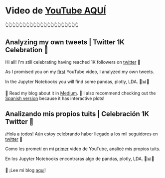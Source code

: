 # Video de [YouTube AQUÍ](https://youtu.be/m1-MUCQtO3Q)
👆👆👆👆👆👆👆👆👆👆👆👆👆👆👆👆👆👆👆👆👆



## Analyzing my own tweets | Twitter 1K Celebration 🎈

Hi all! I'm still celebrating having reached 1K followers on [twitter](https://twitter.com/vivmarquez) 🤗

As I promised you on my [first](https://www.youtube.com/watch?v=7_16u-MrnQU) YouTube video, I analyzed my own tweets.

In the Jupyter Notebooks you will find some pandas, plotly, LDA. 🐍📊🐼

📗 Read my blog about it in [Medium](). 🎨 I also recommend checking out the [Spanish version](http://vivianamarquez.com/Twitter1K) because it has interactive plots!



## Analizando mis propios tuits | Celebración 1K Twitter 🎈

¡Hola a todos! Aún estoy celebrando haber llegado a los mil seguidores en [twitter](https://twitter.com/vivmarquez) 🤗

Como les prometí en mi [primer](https://www.youtube.com/watch?v=7_16u-MrnQU) video de YouTube, analicé mis propios tuits.

En los Jupyter Notebooks encontraras algo de pandas, plotly, LDA. 🐍📊🐼

📗 ¡Lee mi blog [aquí](http://vivianamarquez.com/Twitter1K)!

